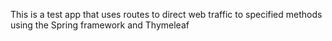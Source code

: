 This is a test app that uses routes to direct web traffic to specified methods using the Spring framework and Thymeleaf